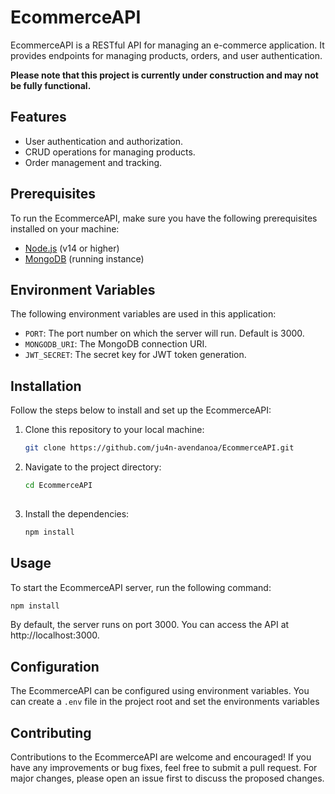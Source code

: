 # EcommerceAPI

EcommerceAPI is a RESTful API for managing an e-commerce application. It provides endpoints for managing products, orders, and user authentication.

**Please note that this project is currently under construction and may not be fully functional.**

## Features

- User authentication and authorization.
- CRUD operations for managing products.
- Order management and tracking.

## Prerequisites

To run the EcommerceAPI, make sure you have the following prerequisites installed on your machine:

- [Node.js](https://nodejs.org) (v14 or higher)
- [MongoDB](https://www.mongodb.com) (running instance)

## Environment Variables

The following environment variables are used in this application:

- `PORT`: The port number on which the server will run. Default is 3000.
- `MONGODB_URI`: The MongoDB connection URI.
- `JWT_SECRET`: The secret key for JWT token generation.


## Installation

Follow the steps below to install and set up the EcommerceAPI:

1. Clone this repository to your local machine:

   ```bash
   git clone https://github.com/ju4n-avendanoa/EcommerceAPI.git

2. Navigate to the project directory:

    ```bash
    cd EcommerceAPI
  
 3. Install the dependencies:

    ```bash
    npm install
    
## Usage 

To start the EcommerceAPI server, run the following command:

```javascript
npm install
```
    
By default, the server runs on port 3000. You can access the API at http://localhost:3000.

## Configuration

The EcommerceAPI can be configured using environment variables. You can create a `.env` file in the project root and set the environments variables

## Contributing

Contributions to the EcommerceAPI are welcome and encouraged! If you have any improvements or bug fixes, feel free to submit a pull request. For major changes, please open an issue first to discuss the proposed changes.

